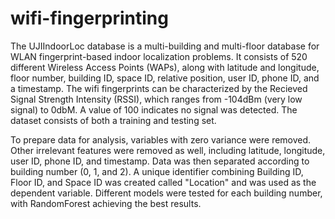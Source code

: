 # wifi-fingerprinting

The UJIIndoorLoc database is a multi-building and multi-floor database for WLAN fingerprint-based indoor localization problems. It consists of 520 different Wireless Access Points (WAPs), along with latitude and longitude, floor number, building ID, space ID, relative position, user ID, phone ID, and a timestamp. The wifi fingerprints can be characterized by the Recieved Signal Strength Intensity (RSSI), which ranges from -104dBm (very low signal) to 0dbM. A value of 100 indicates no signal was detected. The dataset consists of both a training and testing set.

To prepare data for analysis, variables with zero variance were removed. Other irrelevant features were removed as well, including latitude, longitude, user ID, phone ID, and timestamp. Data was then separated according to building number (0, 1, and 2). A unique identifier combining Building ID, Floor ID, and Space ID was created called "Location" and was used as the dependent variable. Different models were tested for each building number, with RandomForest achieving the best results.
